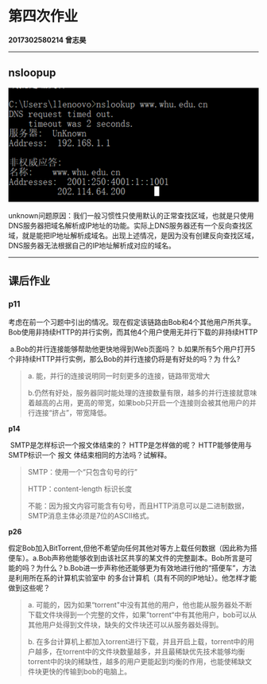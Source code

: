 # 第四次作业

**2017302580214 曾志昊**

----

## nsloopup



![pic1](pic1.png)

unknown问题原因：我们一般习惯性只使用默认的正常查找区域，也就是只使用DNS服务器把域名解析成IP地址的功能。实际上DNS服务器还有一个反向查找区域，就是能把IP地址解析成域名。出现上述情况，是因为没有创建反向查找区域，DNS服务器无法根据自己的IP地址解析成对应的域名。



-----

## 课后作业

### p11

​		考虑在前一个习题中引出的情况。现在假定该链路由Bob和4个其他用户所共享。Bob使用非持续HTTP的并行实例，而其他4个用户使用无并行下载的非持续HTTP

​		a.Bob的并行连接能够帮助他更快地得到Web页面吗？
​		b.如果所有5个用户打开5个非持续HTTP并行实例，那么Bob的并行连接仍将是有好处的吗？为		什么?

> a. 能，并行的连接说明同一时刻更多的连接，链路带宽增大
>
> b.仍然有好处，服务器同时能处理的连接数量有限，越多的并行连接就意味着越高的占用，更高的带宽，如果bob只开启一个连接则会被其他用户的并行连接“挤占”，带宽降低。

**p14**

​		SMTP是怎样标识一个报文体结束的？ HTTP是怎样做的呢？ HTTP能够使用与SMTP标识一个		报文 体结束相同的方法吗？试解释。

> SMTP：使用一个“只包含句号的行” 
>
> HTTP：content-length 标识长度
>
> 不能：因为报文内容可能含有句号，而且HTTP消息可以是二进制数据，SMTP消息主体必须是7位的ASCII格式。



**p26**

​		假定Bob加入BitTorrent,但他不希望向任何其他对等方上载任何数据（因此称为搭便车）。
​		a.Bob声称他能够收到由该社区共享的某文件的完整副本。Bob所言是可能的吗？为什么？
​		b.Bob进一步声称他还能够更为有效地进行他的“搭便车”，方法是利用所在系的计算机实验室中 	的多台计算机（具有不同的IP地址）。他怎样才能做到这些呢？

> a. 可能的，因为如果“torrent"中没有其他的用户，他也能从服务器处不断下载文件块得到一个完整的文件，如果”torrent“中有其他用户，bob可以从其他用户处得到文件块，缺失的文件块还可以从服务器处得到。
>
> b. 在多台计算机上都加入torrent进行下载，并且开启上载，torrent中的用户越多，在torrent中的文件块数量越多，并且最稀缺优先技术能够均衡torrent中的块的稀缺性，越多的用户更能起到均衡的作用，也能使稀缺文件块更快的传输到bob的电脑上。
